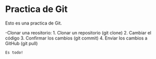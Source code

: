 # Practica de Git

Esto es una practica de Git.

-Clonar una reositorio:
    1. Clonar un repositorio (git clone)
    2. Cambiar el código
    3. Confirmar los cambios (git commit)
    4. Enviar los cambios a GitHub (git pull)
    
    Es todo!